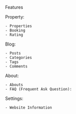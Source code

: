Features

Property:


    - Properties
    - Booking
    - Rating


Blog:


    - Posts
    - Categories
    - Tags
    - Comments 


About:


    - Abouts
    - FAQ (Frequent Ask Question):


Settings:

    - Website Information